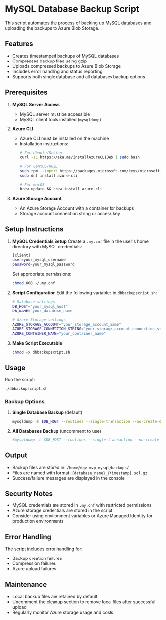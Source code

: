# MySQL Database Backup Script

This script automates the process of backing up MySQL databases and uploading the backups to Azure Blob Storage.

## Features

- Creates timestamped backups of MySQL databases
- Compresses backup files using gzip
- Uploads compressed backups to Azure Blob Storage
- Includes error handling and status reporting
- Supports both single database and all databases backup options

## Prerequisites

1. **MySQL Server Access**
   - MySQL server must be accessible
   - MySQL client tools installed (`mysqldump`)

2. **Azure CLI**
   - Azure CLI must be installed on the machine
   - Installation instructions:
     ```bash
     # For Ubuntu/Debian
     curl -sL https://aka.ms/InstallAzureCLIDeb | sudo bash
     
     # For CentOS/RHEL
     sudo rpm --import https://packages.microsoft.com/keys/microsoft.asc
     sudo dnf install azure-cli
     
     # For macOS
     brew update && brew install azure-cli
     ```

3. **Azure Storage Account**
   - An Azure Storage Account with a container for backups
   - Storage account connection string or access key

## Setup Instructions

1. **MySQL Credentials Setup**
   Create a `.my.cnf` file in the user's home directory with MySQL credentials:
   ```bash
   [client]
   user=your_mysql_username
   password=your_mysql_password
   ```
   Set appropriate permissions:
   ```bash
   chmod 600 ~/.my.cnf
   ```

2. **Script Configuration**
   Edit the following variables in `dbbackupscript.sh`:
   ```bash
   # Database settings
   DB_HOST="your_mysql_host"
   DB_NAME="your_database_name"
   
   # Azure Storage settings
   AZURE_STORAGE_ACCOUNT="your_storage_account_name"
   AZURE_STORAGE_CONNECTION_STRING="your_storage_account_connection_string"
   AZURE_CONTAINER_NAME="your_container_name"
   ```

3. **Make Script Executable**
   ```bash
   chmod +x dbbackupscript.sh
   ```

## Usage

Run the script:
```bash
./dbbackupscript.sh
```

### Backup Options

1. **Single Database Backup** (default)
   ```bash
   mysqldump -h $DB_HOST --routines --single-transaction --no-create-db $DB_NAME > $BACKUP_FILE
   ```

2. **All Databases Backup** (uncomment to use)
   ```bash
   #mysqldump -h $DB_HOST --routines --single-transaction --no-create-db > $BACKUP_FILE
   ```

## Output

- Backup files are stored in: `/home/dgv-mvp-mysql/backups/`
- Files are named with format: `{database_name}_{timestamp}.sql.gz`
- Success/failure messages are displayed in the console

## Security Notes

- MySQL credentials are stored in `.my.cnf` with restricted permissions
- Azure storage credentials are stored in the script
- Consider using environment variables or Azure Managed Identity for production environments

## Error Handling

The script includes error handling for:
- Backup creation failures
- Compression failures
- Azure upload failures

## Maintenance

- Local backup files are retained by default
- Uncomment the cleanup section to remove local files after successful upload
- Regularly monitor Azure storage usage and costs 